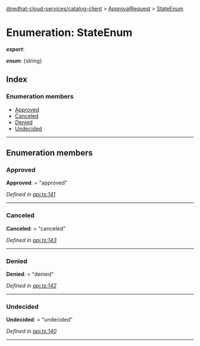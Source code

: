 [@redhat-cloud-services/catalog-client](../README.md) > [ApprovalRequest](../modules/approvalrequest.md) > [StateEnum](../enums/approvalrequest.stateenum.md)

# Enumeration: StateEnum

*__export__*: 

*__enum__*: {string}

## Index

### Enumeration members

* [Approved](approvalrequest.stateenum.md#approved)
* [Canceled](approvalrequest.stateenum.md#canceled)
* [Denied](approvalrequest.stateenum.md#denied)
* [Undecided](approvalrequest.stateenum.md#undecided)

---

## Enumeration members

<a id="approved"></a>

###  Approved

**Approved**:  = "approved"

*Defined in [api.ts:141](https://github.com/karelhala/javascript-clients/blob/master/packages/catalog/api.ts#L141)*

___
<a id="canceled"></a>

###  Canceled

**Canceled**:  = "canceled"

*Defined in [api.ts:143](https://github.com/karelhala/javascript-clients/blob/master/packages/catalog/api.ts#L143)*

___
<a id="denied"></a>

###  Denied

**Denied**:  = "denied"

*Defined in [api.ts:142](https://github.com/karelhala/javascript-clients/blob/master/packages/catalog/api.ts#L142)*

___
<a id="undecided"></a>

###  Undecided

**Undecided**:  = "undecided"

*Defined in [api.ts:140](https://github.com/karelhala/javascript-clients/blob/master/packages/catalog/api.ts#L140)*

___

